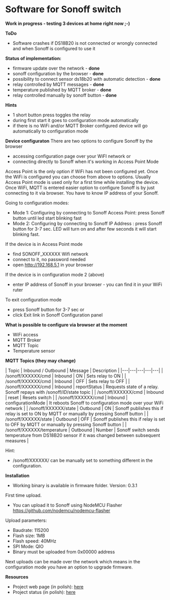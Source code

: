 # Software for Sonoff switch

**Work in progress - testing 3 devices at home right now ;-)**

**ToDo**
* Software crashes if DS18B20 is not connected or wrongly connected and when Sonoff is configured to use it

**Status of implementation:**
* firmware update over the network - **done**
* sonoff configuration by the browser - **done**
* possibility to connect sensor ds18b20 with automatic detection - **done**
* relay controlled by MQTT messages - **done**
* temperature published by MQTT broker - **done**
* relay controlled manually by sonoff button - **done**

**Hints**
* 1 short button press toggles the relay
* during first start it goes to configuration mode automatically
* if there is no WiFi and/or MQTT Broker configured device will go automatically to configuration mode

**Device configuraton**
There are two options to configure Sonoff by the browser
* accessing configuration page over your WiFI network or
* connecting directly to Sonoff when it's working in Access Point Mode

Access Point is the only option if WiFi has not been configured yet. Once the WiFi is configured you can choose from above to options.
Usually Access Point mode is used only for a first time while installing the device. Once WiFi, MQTT is entered easier option to configure Sonoff is by just connecting to it via browser. You have to know IP address of your Sonoff.

Going to configuration modes:
* Mode 1: Configuring by connecting to Sonoff Access Point: press Sonoff button until led start blinking fast
* Mode 2: Configuring by connecting to Sonoff IP Address : press Sonoff button for 3-7 sec. LED will turn on and after few seconds it will start blinking fast. 

If the device is in Access Point mode
* find SONOFF_XXXXXX Wifi network
* connect to it, no password needed
* open http://192.168.5.1 in your browser

If the device is in configuration mode 2 (above)
* enter IP address of Sonoff in your browser - you can find it in your WiFi ruter

To exit configuration mode
* press Sonoff button for 3-7 sec or
* click Exit link in Sonoff Configuration panel

**What is possible to configure via browser at the moment**
* WiFi access
* MQTT Broker
* MQTT Topic
* Temperature sensor 

**MQTT Topics (they may change)** 

| Topic  | Inbound / Outbound | Message | Description |
|---|---|---|---|---| 
| /sonoff/XXXXXX/cmd | Inbound | ON | Sets relay to ON  | 
| /sonoff/XXXXXX/cmd | Inbound | OFF | Sets relay to OFF | 
| /sonoff/XXXXXX/cmd | Inbound | reportStatus | Requests state of a relay. Sonoff repays with /sonoff/*ID*/state topic | 
| /sonoff/XXXXXX/cmd | Inbound | reset |  Resets switch | 
| /sonoff/XXXXXX/cmd | Inbound | configurationMode | It reboots Sonoff to configuration mode over your WiFi network  | 
| /sonoff/XXXXXX/state | Outbound | ON | Sonoff  publishes this if relay is set to ON by MQTT or manually by pressing Sonoff button |
| /sonoff/XXXXXX/state | Outbound | OFF | Sonoff  publishes this if relay is set to OFF by MQTT or manually by pressing Sonoff button |
| /sonoff/XXXXXX/temperature | Outbound | Number | Sonoff switch sends temperature from DS18B20 sensor if it was changed between subsequent measures | 

Hint:
* /sonoff/XXXXXX/ can be manually set to something different in the configuration. 

**Installation**
* Working binary is available in firmware folder. Version: 0.3.1

First time upload. 
* You can upload it to Sonoff using NodeMCU Flasher https://github.com/nodemcu/nodemcu-flasher

Upload parameters:
* Baudrate: 115200
* Flash size: 1MB
* Flash speed: 40MHz
* SPI Mode: QIO
* Binary must be uploaded from 0x00000 address

Next uploads can be made over the network which means in the configuration mode you have an option to upgrade firmware.



**Resources**
* Project web page (in polish): [here](http://smart-house.adrian.czabanowski.com/projekt-firmware-do-sonoff/)
* Project status (in polish): [here](http://smart-house.adrian.czabanowski.com/forum/ogolne/alternatywny-firmware-do-przelacznika-sonoff-projekt/#post-70)
